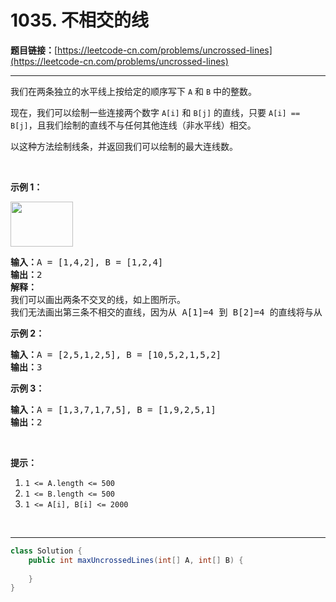 # 1035. 不相交的线

**题目链接：**[https://leetcode-cn.com/problems/uncrossed-lines](https://leetcode-cn.com/problems/uncrossed-lines)

---

<div class="content__1Y2H">
 <div class="notranslate">
  <p>我们在两条独立的水平线上按给定的顺序写下&nbsp;<code>A</code>&nbsp;和&nbsp;<code>B</code>&nbsp;中的整数。</p> 
  <p>现在，我们可以绘制一些连接两个数字&nbsp;<code>A[i]</code>&nbsp;和&nbsp;<code>B[j]</code>&nbsp;的直线，只要&nbsp;<code>A[i] == B[j]</code>，且我们绘制的直线不与任何其他连线（非水平线）相交。</p> 
  <p>以这种方法绘制线条，并返回我们可以绘制的最大连线数。</p> 
  <p>&nbsp;</p> 
  <p><strong>示例 1：</strong></p> 
  <p><strong><img style="height: 72px; width: 100px;" src="/aliyun-lc-upload/uploads/2019/04/28/142.png" alt=""></strong></p> 
  <pre class="language-text"><strong>输入：</strong>A = [1,4,2], B = [1,2,4]
<strong>输出：</strong>2
<strong>解释：
</strong>我们可以画出两条不交叉的线，如上图所示。
我们无法画出第三条不相交的直线，因为从 A[1]=4 到 B[2]=4 的直线将与从 A[2]=2 到 B[1]=2 的直线相交。</pre> 
  <p><strong>示例 2：</strong></p> 
  <pre class="language-text"><strong>输入：</strong>A = [2,5,1,2,5], B = [10,5,2,1,5,2]
<strong>输出：</strong>3
</pre> 
  <p><strong>示例 3：</strong></p> 
  <pre class="language-text"><strong>输入：</strong>A = [1,3,7,1,7,5], B = [1,9,2,5,1]
<strong>输出：</strong>2</pre> 
  <p>&nbsp;</p> 
  <p><strong>提示：</strong></p> 
  <ol> 
   <li><code>1 &lt;= A.length &lt;= 500</code></li> 
   <li><code>1 &lt;= B.length &lt;= 500</code></li> 
   <li><code>1 &lt;= A[i], B[i] &lt;= 2000</code></li> 
  </ol> 
  <p>&nbsp;</p> 
 </div>
</div>

---

```java
class Solution {
    public int maxUncrossedLines(int[] A, int[] B) {
        
    }
}
```
